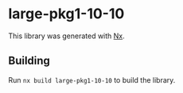 # large-pkg1-10-10

This library was generated with [Nx](https://nx.dev).

## Building

Run `nx build large-pkg1-10-10` to build the library.
